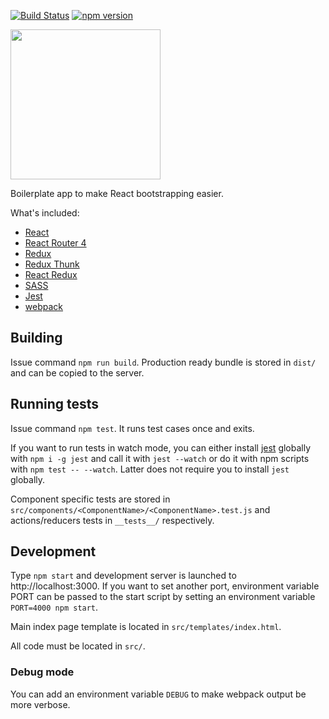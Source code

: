 [![Build Status](https://travis-ci.org/poilerblate/poilerblate.svg?branch=master)](https://travis-ci.org/poilerblate/poilerblate) [![npm version](https://badge.fury.io/js/poilerblate.svg)](https://www.npmjs.com/package/poilerblate)

<img src="logo.png" width="240">

Boilerplate app to make React bootstrapping easier.

What's included:

- [React](https://github.com/facebook/react)
- [React Router 4](https://reacttraining.com/react-router/)
- [Redux](http://redux.js.org/)
- [Redux Thunk](https://github.com/gaearon/redux-thunk)
- [React Redux](https://github.com/reactjs/react-redux)
- [SASS](http://sass-lang.com/)
- [Jest](https://facebook.github.io/jest/)
- [webpack](https://webpack.js.org/)

## Building

Issue command `npm run build`. Production ready bundle is stored in `dist/` and can be copied to the server.

## Running tests

Issue command `npm test`. It runs test cases once and exits.

If you want to run tests in watch mode, you can either install [jest](https://facebook.github.io/jest/) globally with `npm i -g jest` and call it with `jest --watch` or do it with npm scripts with `npm test -- --watch`. Latter does not require you to install `jest` globally.

Component specific tests are stored in `src/components/<ComponentName>/<ComponentName>.test.js` and actions/reducers tests in `__tests__/` respectively.

## Development

Type `npm start` and development server is launched to http://localhost:3000. If you want to set another port, environment variable PORT can be passed to the start script by setting an environment variable `PORT=4000 npm start`.

Main index page template is located in `src/templates/index.html`.

All code must be located in `src/`.

### Debug mode

You can add an environment variable `DEBUG` to make webpack output be more verbose.
